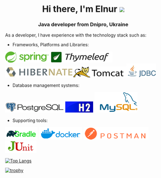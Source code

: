 <h1 align="center">Hi there, I'm Elnur 
<img src="https://github.com/blackcater/blackcater/raw/main/images/Hi.gif" height="32"/></h1>
<h3 align="center">Java developer from Dnipro, Ukraine</h3>
As a developer, I have experience with the technology stack such as:

- Frameworks, Platforms and Libraries:

![Spring](https://github.com/ElnurKasimov/Logos/raw/main/Spring.png)![Thymeleaf](https://github.com/ElnurKasimov/Logos/raw/main/thymeleaf.png)![Hibernate](https://github.com/ElnurKasimov/Logos/raw/main/Hibernate.png)![Tomcat](https://github.com/ElnurKasimov/Logos/raw/main/Tomcat.png)![JDBC](https://github.com/ElnurKasimov/Logos/raw/main/JDBC.png) 
 
- Database management systems:

![PostgreSQL](https://github.com/ElnurKasimov/Logos/raw/main/PostgreSQL.png) ![H2](https://github.com/ElnurKasimov/Logos/raw/main/h2.png) ![MySQL](https://github.com/ElnurKasimov/Logos/raw/main/MySQL.png)

- Supporting tools:

![Gradle](https://github.com/ElnurKasimov/Logos/raw/main/Gradle.png) ![Docker](https://github.com/ElnurKasimov/Logos/raw/main/docker.png) ![Postman](https://github.com/ElnurKasimov/Logos/raw/main/Postman.png) ![JUnit](https://github.com/ElnurKasimov/Logos/raw/main/JUnit.png) 

[![Top Langs](https://github-readme-stats.vercel.app/api/top-langs/?username=ElnurKasimov&layout=compact)](https://github.com/anuraghazra/github-readme-stats)

[![trophy](https://github-profile-trophy.vercel.app/?username=ElnurKasimov)](https://github.com/ryo-ma/github-profile-trophy)
